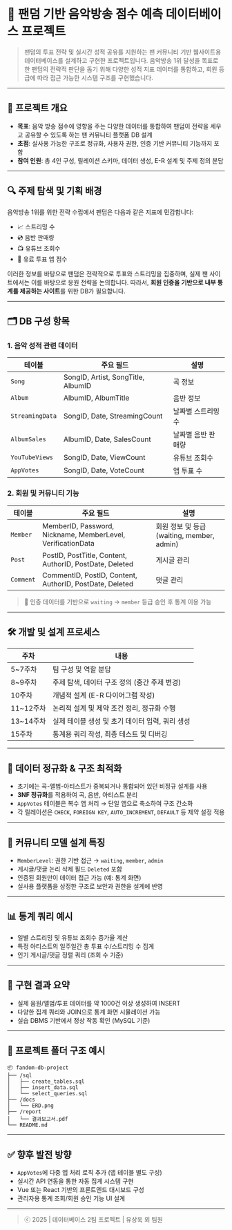 # 🎵 팬덤 기반 음악방송 점수 예측 데이터베이스 프로젝트

> 팬덤의 투표 전략 및 실시간 성적 공유를 지원하는 팬 커뮤니티 기반 웹사이트용 데이터베이스를 설계하고 구현한 프로젝트입니다. 음악방송 1위 달성을 목표로 한 팬덤의 전략적 판단을 돕기 위해 다양한 성적 지표 데이터를 통합하고, 회원 등급에 따라 접근 가능한 시스템 구조를 구현했습니다.

---

## 📌 프로젝트 개요

* **목표**: 음악 방송 점수에 영향을 주는 다양한 데이터를 통합하여 팬덤이 전략을 세우고 공유할 수 있도록 하는 팬 커뮤니티 플랫폼 DB 설계
* **초점**: 실사용 가능한 구조로 정규화, 사용자 권한, 인증 기반 커뮤니티 기능까지 포함
* **참여 인원**: 총 4인 구성, 릴레이션 스키마, 데이터 생성, E-R 설계 및 주제 정의 분담

---

## 🔍 주제 탐색 및 기획 배경

음악방송 1위를 위한 전략 수립에서 팬덤은 다음과 같은 지표에 민감합니다:

* 📈 스트리밍 수
* 💿 음반 판매량
* 📺 유튜브 조회수
* 📲 유료 투표 앱 점수

이러한 정보를 바탕으로 팬덤은 전략적으로 투표와 스트리밍을 집중하며, 실제 팬 사이트에서는 이를 바탕으로 응원 전략을 논의합니다. 따라서, **회원 인증을 기반으로 내부 통계를 제공하는 사이트**를 위한 DB가 필요합니다.

---

## 🗂️ DB 구성 항목

### 1. 음악 성적 관련 데이터

| 테이블             | 주요 필드                              | 설명         |
| --------------- | ---------------------------------- | ---------- |
| `Song`          | SongID, Artist, SongTitle, AlbumID | 곡 정보       |
| `Album`         | AlbumID, AlbumTitle                | 음반 정보      |
| `StreamingData` | SongID, Date, StreamingCount       | 날짜별 스트리밍 수 |
| `AlbumSales`    | AlbumID, Date, SalesCount          | 날짜별 음반 판매량 |
| `YouTubeViews`  | SongID, Date, ViewCount            | 유튜브 조회수    |
| `AppVotes`      | SongID, Date, VoteCount            | 앱 투표 수     |

### 2. 회원 및 커뮤니티 기능

| 테이블       | 주요 필드                                                       | 설명                                  |
| --------- | ----------------------------------------------------------- | ----------------------------------- |
| `Member`  | MemberID, Password, Nickname, MemberLevel, VerificationData | 회원 정보 및 등급 (waiting, member, admin) |
| `Post`    | PostID, PostTitle, Content, AuthorID, PostDate, Deleted     | 게시글 관리                              |
| `Comment` | CommentID, PostID, Content, AuthorID, PostDate, Deleted     | 댓글 관리                               |

> 🔐 인증 데이터를 기반으로 `waiting` → `member` 등급 승인 후 통계 이용 가능

---

## 🛠️ 개발 및 설계 프로세스

| 주차       | 내용                           |
| -------- | ---------------------------- |
| 5\~7주차   | 팀 구성 및 역할 분담                 |
| 8\~9주차   | 주제 탐색, 데이터 구조 정의 (중간 주제 변경)  |
| 10주차     | 개념적 설계 (E-R 다이어그램 작성)        |
| 11\~12주차 | 논리적 설계 및 제약 조건 정리, 정규화 수행    |
| 13\~14주차 | 실제 테이블 생성 및 초기 데이터 입력, 쿼리 생성 |
| 15주차     | 통계용 쿼리 작성, 최종 테스트 및 디버깅      |

---

## 🔎 데이터 정규화 & 구조 최적화

* 초기에는 곡-앨범-아티스트가 중복되거나 통합되어 있던 비정규 설계를 사용
* **3NF 정규화**를 적용하여 곡, 음반, 아티스트 분리
* `AppVotes` 테이블은 복수 앱 처리 → 단일 앱으로 축소하여 구조 간소화
* 각 릴레이션은 `CHECK`, `FOREIGN KEY`, `AUTO_INCREMENT`, `DEFAULT` 등 제약 설정 적용

---

## 💬 커뮤니티 모델 설계 특징

* `MemberLevel`: 권한 기반 접근 → `waiting`, `member`, `admin`
* 게시글/댓글 논리 삭제 필드 `Deleted` 포함
* 인증된 회원만이 데이터 접근 가능 (예: 통계 화면)
* 실사용 플랫폼을 상정한 구조로 보안과 권한을 설계에 반영

---

## 📊 통계 쿼리 예시

* 일별 스트리밍 및 유튜브 조회수 증가율 계산
* 특정 아티스트의 일주일간 총 투표 수/스트리밍 수 집계
* 인기 게시글/댓글 정렬 쿼리 (조회 수 기준)

---

## 🧪 구현 결과 요약

* 실제 음원/앨범/투표 데이터를 약 1000건 이상 생성하여 INSERT
* 다양한 집계 쿼리와 JOIN으로 통계 화면 시뮬레이션 가능
* 실습 DBMS 기반에서 정상 작동 확인 (MySQL 기준)

---

## 📂 프로젝트 폴더 구조 예시

```
📦 fandom-db-project
├── /sql
│   ├── create_tables.sql
│   ├── insert_data.sql
│   └── select_queries.sql
├── /docs
│   └── ERD.png
├── /report
│   └── 결과보고서.pdf
└── README.md
```

---

## ✅ 향후 발전 방향

* `AppVotes`에 다중 앱 처리 로직 추가 (앱 테이블 별도 구성)
* 실시간 API 연동을 통한 자동 집계 시스템 구현
* Vue 또는 React 기반의 프론트엔드 대시보드 구성
* 관리자용 통계 조회/회원 승인 기능 UI 설계

---

> ⓒ 2025 | 데이터베이스 2팀 프로젝트 | 유상욱 외 팀원
